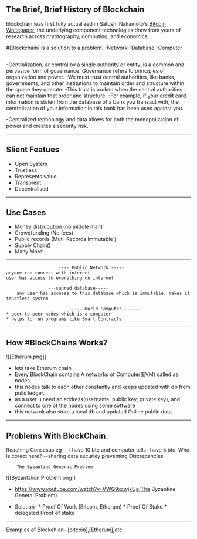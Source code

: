 ## The Brief, Brief History of Blockchain

blockchain was first fully actualized in Satoshi Nakamoto's [Bitcoin Whitepaper](https://bitcoin.org/bitcoin.pdf), the underlying component technologies draw from years of research across cryptography, computing, and economics.

 #[Blockchain] is a solution to a problem.
	-Network
	-Database
	-Computer
  
----------------------------------------------------------
-Centralization, or control by a single authority or entity, is a common and pervasive form of governance. Governance refers to principles of organization and power.
-We must trust central authorities, like banks, governments, and other institutions to maintain order and structure within the space they operate.
-This trust is broken when the central authorities can not maintain that order and structure. 
-For example, if your credit card information is stolen from the database of a bank you transact with, the centralization of your information in this bank has been used against you.

-Centralized technology and data allows for both the monopolization of power and creates a security risk.

------------------------------------------------

##  Slient Featues 
* Open System
* Trustless
* Represents value
* Transprent 
* Decentralised

-------------------------------------------------
 ## Use Cases
 * Money distrubution (no middle man) 
 * Crowdfunding (No fees)
 * Public records (Mutli Records immutable )
 * Supply Chain()
 * Many More!
 
 --------------------------------------------------------------
						---- Public Network -----
	anyone can connect with internet
	user has access to everything on internet

					---sahred database-----
		any user has accesss to this database which is immutable. makes it trustless system

							------World Computer-------
	* peer to peer nodes which is a computer		
	* helps to run programs like Smart Contracts

--------------------------------------------------------------

## How #BlockChains Works?

![[Etherum.png]]

* lets take Etherum chain
* Every BlockChain contains A networks of Computer(EVM) called as nodes.
* this nodes talk to each other constantly and keeps updated with db from pulic ledger.
* as a user u need an address(username, public key, private key), and connect to one of the nodes using some software
* this netwrok also store a local db and updated Online public data.

--------------------------------------------------------------

## Problems With BlockChain.
Reaching Consesus
	 eg -- i have 10 btc and computer tells i have 5 btc. Who is corect here?
	  --sharing data securley
	  preventing Discrepancies

		The Byzantine General Problem
	 
![[Byzantalion Problem.png]]
- https://www.youtube.com/watch?v=VWG9xcwjxUg(The Byzantine General Problem)
* Solution-
		* Proof Of Work (Bitcoin, Etherum)
		*  Proof Of Stake
		* delegated Proof of stake
	
--------------------------------------------------------------

 Examples of Blockchian- [bitcoin],[Etherum],etc
 